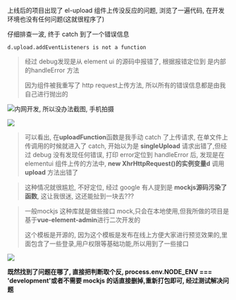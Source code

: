 

 上线后的项目出现了 el-upload 组件上传没反应的问题, 浏览了一遍代码, 在开发环境也没有任何问题(这就很程序了)

仔细排查一波, 终于 catch 到了一个错误信息

```
d.upload.addEventListeners is not a function
```

 <!--more-->






>  经过 debug发现是从 element ui 的源码中报错了, 根据报错定位到 是内部的handleError 方法
>
> 因为组件被我重写了 http request上传方法, 所以所有的错误信息都是由我自己进行抛出的





![内网开发, 所以没办法截图, 手机拍摄](https://tva1.sinaimg.cn/large/0081Kckwgy1gk9vh17wmjj30u00u0kjm.jpg)

![](https://tva1.sinaimg.cn/large/0081Kckwgy1gk9vj2s7ruj31400u07wj.jpg)



> 可以看出, 在**uploadFunction**函数是我手动 catch 了上传请求, 在单文件上传调用的时候就进入了 catch, 开始以为是 **singleUpload** 请求出错了,但经过 debug 没有发现任何错误, 打印 error定位到 handleError 后, 发现是在 elementui 组件上传的方法中, **new XhrHttpRequest()**的实例变量**d** 调用**upload** 方法出错了



>  这种情况就很尴尬, 不好定位, 经过 google 有人提到是 **mockjs源码污染了函数**, 这让我很迷, 这还能扯到一块去???



> 一般mockjs 这种库就是做些接口 mock,只会在本地使用,但我所做的项目是基于**vue-element-admin**进行二次开发的
>
> 这个模板是开源的, 因为这个模板是发布在线上方便大家进行预览效果的,里面包含了一些登录,用户权限等基础功能,所以用到了一些接口
>

![](https://tva1.sinaimg.cn/large/0081Kckwgy1gk9vyn9qutj310o0g4q5f.jpg)





**既然找到了问题在哪了, 直接把判断取个反, process.env.NODE_ENV  === 'development'或者不需要 mockjs 的话直接删掉,重新打包即可, 经过测试解决问题**